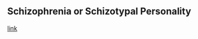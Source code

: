## Schizophrenia or Schizotypal Personality

[link](https://www.psychologytoday.com/intl/blog/and-running/202101/schizophrenia-or-schizotypal-personality)
